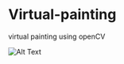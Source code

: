 # Virtual-painting
virtual painting using openCV






![Alt Text](https://github.com/ocarian/Virtual-painting/blob/master/vp.gif)

